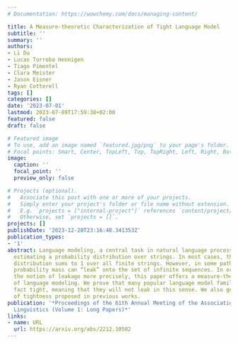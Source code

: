 ```yaml
---
# Documentation: https://wowchemy.com/docs/managing-content/

title: A Measure-theoretic Characterization of Tight Language Model
subtitle: ''
summary: ''
authors:
- Li Du
- Lucas Torroba Hennigen
- Tiago Pimentel
- Clara Meister
- Jason Eisner
- Ryan Cotterell
tags: []
categories: []
date: '2023-07-01'
lastmod: 2023-07-09T17:59:38+02:00
featured: false
draft: false

# Featured image
# To use, add an image named `featured.jpg/png` to your page's folder.
# Focal points: Smart, Center, TopLeft, Top, TopRight, Left, Right, BottomLeft, Bottom, BottomRight.
image:
  caption: ''
  focal_point: ''
  preview_only: false

# Projects (optional).
#   Associate this post with one or more of your projects.
#   Simply enter your project's folder or file name without extension.
#   E.g. `projects = ["internal-project"]` references `content/project/deep-learning/index.md`.
#   Otherwise, set `projects = []`.
projects: []
publishDate: '2023-12-20T23:16:48.341353Z'
publication_types:
- '1'
abstract: Language modeling, a central task in natural language processing, involves
  estimating a probability distribution over strings. In most cases, the estimated
  distribution sums to 1 over all finite strings. However, in some pathological cases,
  probability mass can “leak” onto the set of infinite sequences. In order to characterize
  the notion of leakage more precisely, this paper offers a measure-theoretic treatment
  of language modeling. We prove that many popular language model families are in
  fact tight, meaning that they will not leak in this sense. We also generalize characterizations
  of tightness proposed in previous works.
publication: '*Proceedings of the 61th Annual Meeting of the Association for Computational
  Linguistics (Volume 1: Long Papers)*'
links:
- name: URL
  url: https://arxiv.org/abs/2212.10502
---
```

